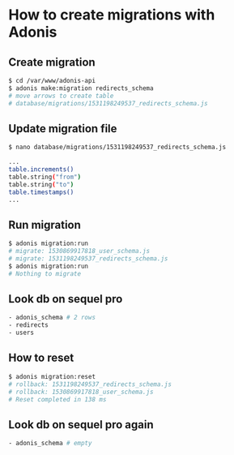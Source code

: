 # How to create migrations with Adonis

## Create migration
```bash
$ cd /var/www/adonis-api
$ adonis make:migration redirects_schema
# move arrows to create table
# database/migrations/1531198249537_redirects_schema.js
```

## Update migration file
```bash
$ nano database/migrations/1531198249537_redirects_schema.js
```
```bash
...
table.increments()
table.string("from")
table.string("to")
table.timestamps()
...
```

## Run migration
```bash
$ adonis migration:run
# migrate: 1530869917818_user_schema.js
# migrate: 1531198249537_redirects_schema.js
$ adonis migration:run
# Nothing to migrate
```
## Look db on sequel pro
```bash
- adonis_schema # 2 rows
- redirects
- users
```

## How to reset
```bash
$ adonis migration:reset
# rollback: 1531198249537_redirects_schema.js
# rollback: 1530869917818_user_schema.js
# Reset completed in 138 ms
```

## Look db on sequel pro again
```bash
- adonis_schema # empty
```
